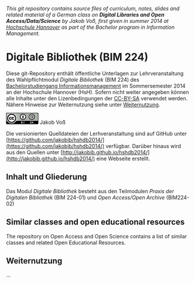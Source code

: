 *This git repository contains source files of curriculum, notes, slides and
related material of a German class on **Digital Libraries and Open
Access/Data/Science** by Jakob Voß, first given in summer 2014 at [Hochschule
Hannover](http://www.hs-hannover.de/) as part of the Bachelor program in
Information Management.*

# Digitale Bibliothek (BIM 224)

Diese git-Repository enthält öffentliche Unterlagen zur Lehrveranstaltung des
Wahlpflichtmodul *Digitale Bibliothek* (BIM 224) des [Bachelorstudiengang
Informationsmanagement](http://f3.hs-hannover.de/studium/bachelor/informationsmanagement/)
im Sommersemester 2014 an der Hochschule Hannover (HsH). Sofern nicht weiter
angegeben können alle Inhalte unter den Lizenbedingungen der [CC-BY-SA]
verwendet werden. Nähere Hinweise zur Weiternutzung siehe unter
[Weiternutzung](#weiternutzung).

[CC-BY-SA]: http://creativecommons.org/licenses/by-sa/3.0/

![CC-BY-SA](cc-by-sa.png) Jakob Voß

Die versionierten Quelldateien der Lerhveranstaltung sind auf GitHub unter
[https://github.com/jakobib/hshdb2014/](https://github.com/jakobib/hshdb2014/)
verfügbar. Darüber hinaus wird aus den Quellen unter
[http://jakobib.github.io/hshdb2014/](http://jakobib.github.io/hshdb2014/) eine
Webseite erstellt.

## Inhalt und Gliederung

Das Modul *Digitale Bibliothek* besteht aus den Teilmodulen *Praxis der
Digitalen Bibliothek* (BIM 224-01) und *Open Access/Open Archive* (BIM224-02)

## Similar classes and open educational resources

The repository on Open Access and Open Science contains a list of similar
classes and related Open Educational Resources.

## Weiternutzung

...
